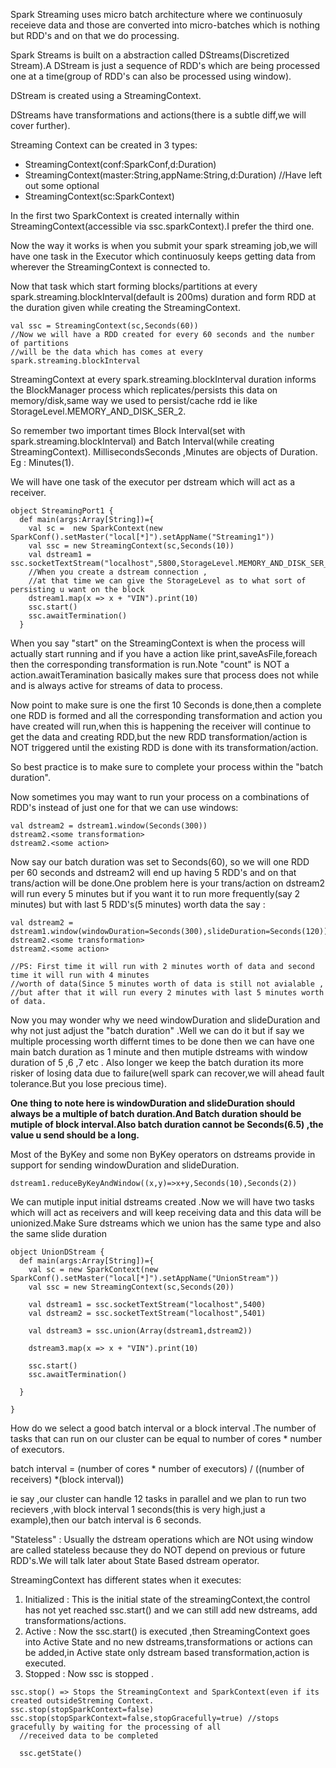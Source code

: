 Spark Streaming uses micro batch architecture  where we continuosuly receieve data and those are converted into micro-batches which is nothing but RDD's and on that we do processing.

Spark Streams is built on a abstraction called DStreams\(Discretized Stream\).A DStream is just a sequence of RDD's which are being processed one at a time\(group of RDD's can also be processed using window\).

DStream is created using a StreamingContext.

DStreams have transformations and actions\(there is a subtle diff,we will cover further\).

Streaming Context can be created in 3 types:

* StreamingContext\(conf:SparkConf,d:Duration\)
* StreamingContext\(master:String,appName:String,d:Duration\) //Have left out some optional
* StreamingContext\(sc:SparkContext\)

In the first two SparkContext is created internally within StreamingContext\(accessible via ssc.sparkContext\).I prefer the third one.

Now the way it works is when you submit your spark streaming job,we will have one task in the Executor which continuosuly keeps getting data from wherever the StreamingContext is connected to.

Now that task which start forming blocks/partitions at every spark.streaming.blockInterval\(default is 200ms\) duration and form  RDD at the duration given while creating the StreamingContext.

```
val ssc = StreamingContext(sc,Seconds(60)) 
//Now we will have a RDD created for every 60 seconds and the number of partitions 
//will be the data which has comes at every spark.streaming.blockInterval
```

StreamingContext at every spark.streaming.blockInterval duration informs the BlockManager process which replicates/persists this data on memory/disk,same way we used to persist/cache rdd ie like StorageLevel.MEMORY\_AND\_DISK\_SER\_2.

So remember two important times Block Interval\(set with spark.streaming.blockInterval\) and Batch Interval\(while creating StreamingContext\). MillisecondsSeconds ,Minutes are objects of Duration. Eg : Minutes\(1\).

We will have one task of the executor per dstream which will act as a receiver.

```
object StreamingPort1 {
  def main(args:Array[String])={
    val sc =  new SparkContext(new SparkConf().setMaster("local[*]").setAppName("Streaming1"))
    val ssc = new StreamingContext(sc,Seconds(10))
    val dstream1 = ssc.socketTextStream("localhost",5800,StorageLevel.MEMORY_AND_DISK_SER_2) 
    //When you create a dstream connection ,
    //at that time we can give the StorageLevel as to what sort of persisting u want on the block
    dstream1.map(x => x + "VIN").print(10)
    ssc.start()
    ssc.awaitTermination()
  }
```

When you say "start" on the StreamingContext is when the process will actually start running and if you have a action like print,saveAsFile,foreach then the corresponding transformation is run.Note "count" is NOT a action.awaitTeramination basically makes sure that process does not while and is always active for streams of data to process.

Now point to make sure is one the first 10 Seconds is done,then a complete one RDD is formed and all the corresponding transformation and action you have created will run,when this is happening the receiver will continue to get the data and creating RDD,but the new RDD transformation/action is NOT triggered until the existing RDD is done with its transformation/action.

So best practice is to make sure to complete your process within the "batch duration".

Now sometimes you may want to run your process on a combinations of RDD's instead of just one for that we can use windows:

```
val dstream2 = dstream1.window(Seconds(300)) 
dstream2.<some transformation>
dstream2.<some action>
```

Now say our batch duration was set to Seconds\(60\), so we will one RDD per 60 seconds and dstream2 will end up having 5 RDD's and on that trans/action will be done.One problem here is your trans/action on dstream2 will run every 5 minutes but if you want it to run more frequently\(say 2 minutes\) but with last 5 RDD's\(5 minutes\) worth data the say :

```
val dstream2 = dstream1.window(windowDuration=Seconds(300),slideDuration=Seconds(120)) 
dstream2.<some transformation>
dstream2.<some action>

//PS: First time it will run with 2 minutes worth of data and second time it will run with 4 minutes 
//worth of data(Since 5 minutes worth of data is still not avialable ,
//but after that it will run every 2 minutes with last 5 minutes worth of data.
```

Now you may wonder why we need windowDuration and slideDuration and why not just adjust the "batch duration" .Well we can do it but if say we multiple processing worth differnt times to be done then we can have one main batch duration as 1 minute and then mutiple dstreams with window duration of 5 ,6 ,7 etc . Also longer we keep the batch duration its more risker of losing data due to failure\(well spark can recover,we will ahead fault tolerance.But you lose precious time\).

**One thing to note here is windowDuration and slideDuration should always be a multiple of batch duration.And Batch duration should be mutiple of block interval.Also batch duration cannot be Seconds\(6.5\) ,the value u send should be a long.**

Most of the ByKey and some non ByKey operators on dstreams provide in support for sending windowDuration and slideDuration.

```
dstream1.reduceByKeyAndWindow((x,y)=>x+y,Seconds(10),Seconds(2))
```

We can mutiple input initial dstreams created .Now we will have two tasks which will act as receivers and will keep receiving data and this data will be unionized.Make Sure dstreams which we union has the same type and also the same slide duration

```
object UnionDStream {
  def main(args:Array[String])={
    val sc = new SparkContext(new SparkConf().setMaster("local[*]").setAppName("UnionStream"))
    val ssc = new StreamingContext(sc,Seconds(20))

    val dstream1 = ssc.socketTextStream("localhost",5400)
    val dstream2 = ssc.socketTextStream("localhost",5401)

    val dstream3 = ssc.union(Array(dstream1,dstream2))

    dstream3.map(x => x + "VIN").print(10)

    ssc.start()
    ssc.awaitTermination()

  }

}
```

How do we select a good batch interval or a block interval .The number of tasks that can run on our cluster can be equal to number of cores \* number of executors.

batch interval = \(number of cores \* number of executors\) / \(\(number of receivers\) \*\(block interval\)\)

ie say ,our cluster can handle 12 tasks in parallel and we plan to run two recievers ,with block interval 1 seconds\(this is very high,just a example\),then our batch interval is 6 seconds.

"Stateless" : Usually the dstream operations which are NOt using window are called stateless because they do NOT depend on previous or future RDD's.We will talk later about State Based dstream operator.

StreamingContext has different states when it executes:

1. Initialized : This is the initial state of the streamingContext,the control has not yet reached ssc.start\(\) and we can still add new dstreams, add transformations/actions.
2. Active : Now the ssc.start\(\) is executed ,then StreamingContext goes into Active State and no new dstreams,transformations or actions can be added,in Active state only dstream based transformation,action is executed.
3. Stopped : Now ssc is stopped .

```
ssc.stop() => Stops the StreamingContext and SparkContext(even if its created outsideStreming Context.
ssc.stop(stopSparkContext=false)
ssc.stop(stopSparkContext=false,stopGracefully=true) //stops gracefully by waiting for the processing of all
  //received data to be completed
  
  ssc.getState()
```



